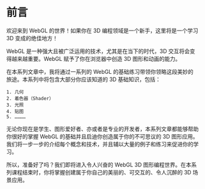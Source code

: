 # 前言

欢迎来到 WebGL 的世界！如果你在 3D 编程领域是一个新手，这里将是一个学习 3D 变成的绝佳地方！

WebGL 是一种强大且被广泛运用的技术，尤其是在当下的时代，3D 交互将会变得越来越重要。WebGL 赋予了你在浏览器中创造 3D 图形和动画的能力。

在本系列文章中，我将通过一系列的 WebGL 的基础练习带领你领略这段美妙的旅途。本系列中将包含大部分你应该知道的 3D 基础知识，包括：

    1. 几何
    2. 着色器（Shader）
    3. 光照
    4. 贴图
    5. …………

无论你现在是学生、图形爱好者、亦或者是专业的开发者，本系列文章都能够帮助你很好的掌握 WebGL 的基础并且启迪你创造属于你的不可思议的 3D 图形应用。 我们将一步一步的介绍每个概念和技术，并且辅以大量的例子和练习来促进你的学习。

所以，准备好了吗？我们即将进入令人兴奋的 WebGL 3D 图形编程世界。在本系列课程结束时，你将掌握创建属于你自己的美丽的、可交互的、令人沉醉的 3D 场景应用。

